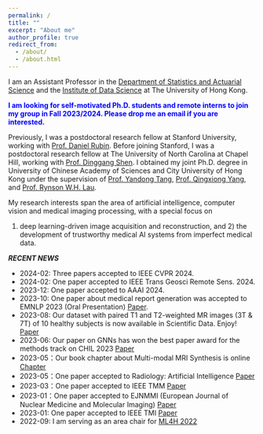 ```yaml
---
permalink: /
title: ""
excerpt: "About me"
author_profile: true
redirect_from: 
  - /about/
  - /about.html
---
```

I am an Assistant Professor in the [Department of Statistics and Actuarial Science](https://saasweb.hku.hk/staff/liangqqu/) and the [Institute of Data Science](https://datascience.hku.hk/people/liangqiong-qu/) at The University of Hong Kong. 
  
 <span style="color:blue;font-weight:bold;"> I am looking for self-motivated Ph.D. students and remote interns to join my group in Fall 2023/2024. Please drop me an email if you are interested. </span>

Previously, I was a postdoctoral research fellow at Stanford University, working with [Prof. Daniel Rubin](https://rubinlab.stanford.edu/). Before joining
Stanford, I was a postdoctoral research fellow at The University of North Carolina at Chapel Hill, working with [Prof.
Dinggang Shen](http://idea.bme.shanghaitech.edu.cn). I obtained my joint Ph.D. degree in University of Chinese Academy of Sciences and City University of Hong
Kong under the supervision of [Prof. Yandong Tang](http://vision.sia.cn/our%20team/YandongTang-homepage/vision-YandongTang%28English%29.html), [Prof. Qingxiong Yang](https://scholar.google.com/citations?user=4WirkacAAAAJ&hl=zh-CN), and [Prof. Rynson W.H. Lau](https://www.cs.cityu.edu.hk/~rynson/). 

My research interests span the area of artificial intelligence, computer vision and medical imaging processing, with a special focus on
1) deep learning-driven image acquisition and reconstruction, and 2) the development of trustworthy medical AI systems
from imperfect medical data.

***RECENT NEWS***
* 2024-02: Three papers accepted to IEEE CVPR 2024.
* 2024-02: One paper accepted to IEEE Trans Geosci Remote Sens. 2024.
* 2023-12: One paper accepted to AAAI 2024.
* 2023-10: One paper about medical report generation was accepted to EMNLP 2023 (Oral Presentation) [Paper](https://openreview.net/pdf?id=bB32QLrpu4).
* 2023-08: Our dataset with paired T1 and T2-weighted MR images (3T & 7T) of 10 healthy subjects is now available in Scientific Data. Enjoy! [Paper](https://www.nature.com/articles/s41597-023-02400-y)
* 2023-06: Our paper on GNNs has won the best paper award for the methods track on CHIL 2023 [Paper](https://proceedings.mlr.press/v209/tang23a.html)
* 2023-05：Our book chapter about Multi-modal MRI Synthesis is online [Chapter](https://www.taylorfrancis.com/chapters/edit/10.1201/9781003243458-14/multimodality-mri-synthesis-liangqiong-qu-yongqin-zhang-zhiming-cheng-shuang-zeng-xiaodan-zhang-yuyin-zhou)
* 2023-05：One paper accepted to Radiology: Artificial Intelligence [Paper](https://pubs.rsna.org/doi/abs/10.1148/ryai.220246)
* 2023-03：One paper accepted to IEEE TMM [Paper](https://ieeexplore.ieee.org/document/10058544)
* 2023-01：One paper accepted to EJNMMI (European Journal of Nuclear Medicine and Molecular Imaging) [Paper](https://link.springer.com/article/10.1007/s00259-022-06097-w)
* 2023-01: One paper accepted to IEEE TMI [Paper](https://ieeexplore-ieee-org.eproxy.lib.hku.hk/stamp/stamp.jsp?tp=&arnumber=10004993)
* 2022-09: I am serving as an area chair for [ML4H 2022](https://ml4health.github.io/2022/)


